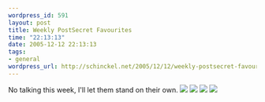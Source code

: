 ```yaml
--- 
wordpress_id: 591
layout: post
title: Weekly PostSecret Favourites
time: "22:13:13"
date: 2005-12-12 22:13:13
tags: 
- general
wordpress_url: http://schinckel.net/2005/12/12/weekly-postsecret-favourites/
---
```

No talking this week, I'll let them stand on their own.  ![][1] ![][2] ![][3] ![][4]

   [1]: /images/beautiful.0.jpg
   [2]: /images/cards.0.jpg
   [3]: /images/music.0.jpg
   [4]: /images/pandacam.0.jpg

